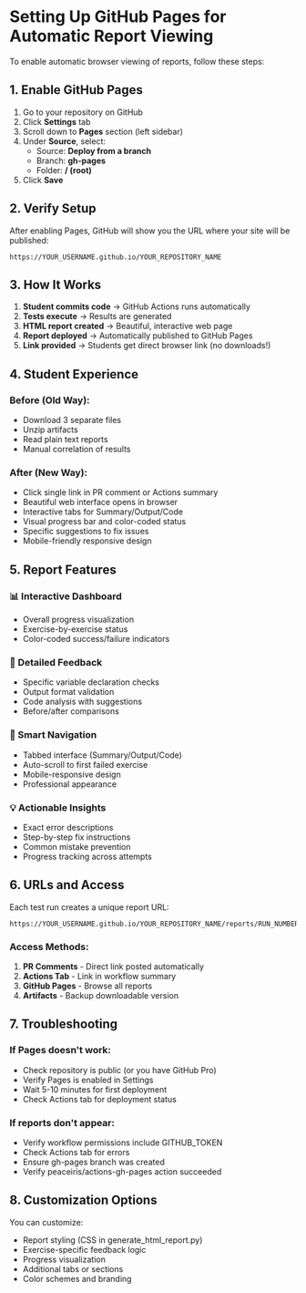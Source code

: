 # Setting Up GitHub Pages for Automatic Report Viewing

To enable automatic browser viewing of reports, follow these steps:

## 1. Enable GitHub Pages

1. Go to your repository on GitHub
2. Click **Settings** tab
3. Scroll down to **Pages** section (left sidebar)
4. Under **Source**, select:
   - Source: **Deploy from a branch**
   - Branch: **gh-pages**
   - Folder: **/ (root)**
5. Click **Save**

## 2. Verify Setup

After enabling Pages, GitHub will show you the URL where your site will be published:
```
https://YOUR_USERNAME.github.io/YOUR_REPOSITORY_NAME
```

## 3. How It Works

1. **Student commits code** → GitHub Actions runs automatically
2. **Tests execute** → Results are generated  
3. **HTML report created** → Beautiful, interactive web page
4. **Report deployed** → Automatically published to GitHub Pages
5. **Link provided** → Students get direct browser link (no downloads!)

## 4. Student Experience

### Before (Old Way):
- Download 3 separate files
- Unzip artifacts
- Read plain text reports
- Manual correlation of results

### After (New Way):
- Click single link in PR comment or Actions summary
- Beautiful web interface opens in browser
- Interactive tabs for Summary/Output/Code
- Visual progress bar and color-coded status
- Specific suggestions to fix issues
- Mobile-friendly responsive design

## 5. Report Features

### 📊 Interactive Dashboard
- Overall progress visualization
- Exercise-by-exercise status
- Color-coded success/failure indicators

### 📝 Detailed Feedback
- Specific variable declaration checks
- Output format validation
- Code analysis with suggestions
- Before/after comparisons

### 🎯 Smart Navigation
- Tabbed interface (Summary/Output/Code)
- Auto-scroll to first failed exercise
- Mobile-responsive design
- Professional appearance

### 💡 Actionable Insights
- Exact error descriptions
- Step-by-step fix instructions
- Common mistake prevention
- Progress tracking across attempts

## 6. URLs and Access

Each test run creates a unique report URL:
```
https://YOUR_USERNAME.github.io/YOUR_REPOSITORY_NAME/reports/RUN_NUMBER/progress_report.html
```

### Access Methods:
1. **PR Comments** - Direct link posted automatically
2. **Actions Tab** - Link in workflow summary
3. **GitHub Pages** - Browse all reports
4. **Artifacts** - Backup downloadable version

## 7. Troubleshooting

### If Pages doesn't work:
- Check repository is public (or you have GitHub Pro)
- Verify Pages is enabled in Settings
- Wait 5-10 minutes for first deployment
- Check Actions tab for deployment status

### If reports don't appear:
- Verify workflow permissions include GITHUB_TOKEN
- Check Actions tab for errors
- Ensure gh-pages branch was created
- Verify peaceiris/actions-gh-pages action succeeded

## 8. Customization Options

You can customize:
- Report styling (CSS in generate_html_report.py)
- Exercise-specific feedback logic
- Progress visualization
- Additional tabs or sections
- Color schemes and branding
